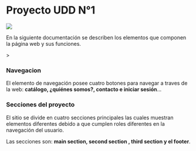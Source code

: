 <h1>Proyecto UDD N°1</h1>

![]("C:\Users\sebas\OneDrive\Escritorio\codigo\UDD-Git\img\banner.png")

> 
<p>
En la siguiente documentación se describen los elementos que componen la página web y sus funciones.
</p>
>
<h3>Navegacion</h3>
<p>
El elemento de navegación posee cuatro botones para navegar a traves de la web: <strong>catálogo, ¿quiénes somos?, contacto e iniciar sesión</strong>...
</p>

<h3>Secciones del proyecto</h3>
<p>
El sitio se divide en cuatro secciones principales las cuales muestran elementos diferentes debido a que cumplen roles diferentes en la navegación del usuario.

Las secciones son: <strong>main section, second section , third section y el footer</strong>. 
</p>
